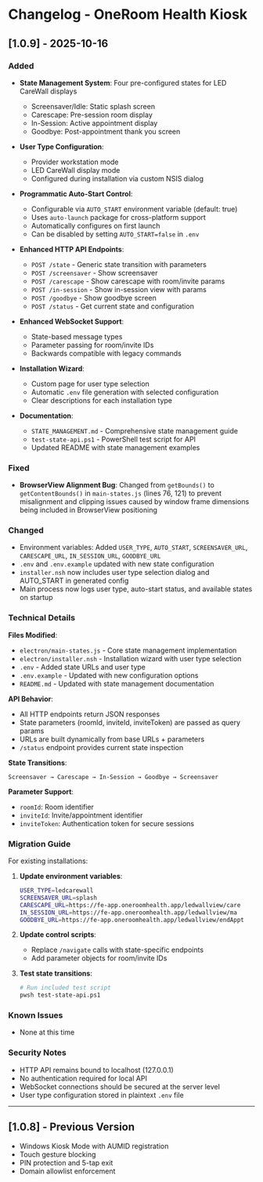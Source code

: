 # Changelog - OneRoom Health Kiosk

## [1.0.9] - 2025-10-16

### Added
- **State Management System**: Four pre-configured states for LED CareWall displays
  - Screensaver/Idle: Static splash screen
  - Carescape: Pre-session room display
  - In-Session: Active appointment display  
  - Goodbye: Post-appointment thank you screen
  
- **User Type Configuration**: 
  - Provider workstation mode
  - LED CareWall display mode
  - Configured during installation via custom NSIS dialog

- **Programmatic Auto-Start Control**:
  - Configurable via `AUTO_START` environment variable (default: true)
  - Uses `auto-launch` package for cross-platform support
  - Automatically configures on first launch
  - Can be disabled by setting `AUTO_START=false` in `.env`
  
- **Enhanced HTTP API Endpoints**:
  - `POST /state` - Generic state transition with parameters
  - `POST /screensaver` - Show screensaver
  - `POST /carescape` - Show carescape with room/invite params
  - `POST /in-session` - Show in-session view with params
  - `POST /goodbye` - Show goodbye screen
  - `POST /status` - Get current state and configuration
  
- **Enhanced WebSocket Support**:
  - State-based message types
  - Parameter passing for room/invite IDs
  - Backwards compatible with legacy commands
  
- **Installation Wizard**:
  - Custom page for user type selection
  - Automatic `.env` file generation with selected configuration
  - Clear descriptions for each installation type
  
- **Documentation**:
  - `STATE_MANAGEMENT.md` - Comprehensive state management guide
  - `test-state-api.ps1` - PowerShell test script for API
  - Updated README with state management examples

### Fixed
- **BrowserView Alignment Bug**: Changed from `getBounds()` to `getContentBounds()` 
  in `main-states.js` (lines 76, 121) to prevent misalignment and clipping issues
  caused by window frame dimensions being included in BrowserView positioning

### Changed
- Environment variables: Added `USER_TYPE`, `AUTO_START`, `SCREENSAVER_URL`, 
  `CARESCAPE_URL`, `IN_SESSION_URL`, `GOODBYE_URL`
- `.env` and `.env.example` updated with new state configuration
- `installer.nsh` now includes user type selection dialog and AUTO_START in generated config
- Main process now logs user type, auto-start status, and available states on startup

### Technical Details

**Files Modified**:
- `electron/main-states.js` - Core state management implementation
- `electron/installer.nsh` - Installation wizard with user type selection
- `.env` - Added state URLs and user type
- `.env.example` - Updated with new configuration options
- `README.md` - Updated with state management documentation

**API Behavior**:
- All HTTP endpoints return JSON responses
- State parameters (roomId, inviteId, inviteToken) are passed as query params
- URLs are built dynamically from base URLs + parameters
- `/status` endpoint provides current state inspection

**State Transitions**:
```
Screensaver → Carescape → In-Session → Goodbye → Screensaver
```

**Parameter Support**:
- `roomId`: Room identifier
- `inviteId`: Invite/appointment identifier  
- `inviteToken`: Authentication token for secure sessions

### Migration Guide

For existing installations:

1. **Update environment variables**:
   ```bash
   USER_TYPE=ledcarewall
   SCREENSAVER_URL=splash
   CARESCAPE_URL=https://fe-app.oneroomhealth.app/ledwallview/care
   IN_SESSION_URL=https://fe-app.oneroomhealth.app/ledwallview/ma
   GOODBYE_URL=https://fe-app.oneroomhealth.app/ledwallview/endAppt
   ```

2. **Update control scripts**:
   - Replace `/navigate` calls with state-specific endpoints
   - Add parameter objects for room/invite IDs
   
3. **Test state transitions**:
   ```bash
   # Run included test script
   pwsh test-state-api.ps1
   ```

### Known Issues
- None at this time

### Security Notes
- HTTP API remains bound to localhost (127.0.0.1)
- No authentication required for local API
- WebSocket connections should be secured at the server level
- User type configuration stored in plaintext `.env` file

---

## [1.0.8] - Previous Version
- Windows Kiosk Mode with AUMID registration
- Touch gesture blocking
- PIN protection and 5-tap exit
- Domain allowlist enforcement

